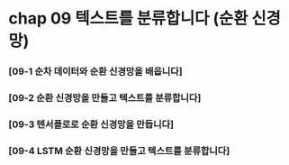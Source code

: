# chap 09 텍스트를 분류합니다 (순환 신경망)

### [09-1 순차 데이터와 순환 신경망을 배웁니다]

### [09-2 순환 신경망을 만들고 텍스트를 분류합니다]

### [09-3 텐서플로로 순환 신경망을 만듭니다]

### [09-4 LSTM 순환 신경망을 만들고 텍스트를 분류합니다]
